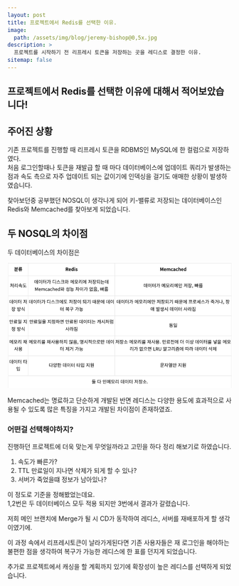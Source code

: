```yaml
---
layout: post
title: 프로젝트에서 Redis를 선택한 이유.
image: 
  path: /assets/img/blog/jeremy-bishop@0,5x.jpg
description: >
  프로젝트를 시작하기 전 리프레시 토큰을 저장하는 곳을 레디스로 결정한 이유.
sitemap: false
---
```


## 프로젝트에서 Redis를 선택한 이유에 대해서 적어보았습니다!

## 주어진 상황
기존 프로젝트를 진행할 때 리프레시 토큰을 RDBMS인 MySQL에 한 컬럼으로 저장하였다.  
처음 로그인할때나 토큰을 재발급 할 때 마다 데이터베이스에 업데이트 쿼리가 발생하는 점과 속도 측으로 자주 업데이트 되는 값이기에 인덱싱을 걸기도 애매한 상황이 발생하였습니다.

찾아보던중 공부했던 NOSQL이 생각나게 되어 키-밸류로 저장되는 데이터베이스인 Redis와 Memcached를 찾아보게 되었습니다.  

## 두 NOSQL의 차이점
두 데이터베이스의 차이점은 

![image](/assets/img/blog/RedisMemcached.png)

Memcached는 명료하고 단순하게 개발된 반면 레디스는 다양한 용도에 효과적으로 사용될 수 있도록 많은 특징을 가지고 개발된 차이점이 존재하였죠.

### 어떤걸 선택해야하지?

진행하던 프로젝트에 더욱 맞는게 무엇일까라고 고민을 하다 정리 해보기로 하였습니다.

1. 속도가 빠른가?
2. TTL 만료일이 지나면 삭제가 되게 할 수 있나?
3. 서버가 죽었을떄 정보가 남아있나?

이 정도로 기준을 정해봤었는데요.  
1,2번은 두 데이터베이스 모두 적용 되지만 3번에서 결과가 갈렸습니다.  

저희 메인 브랜치에 Merge가 될 시 CD가 동작하여 레디스, 서버를 재배포하게 할 생각이였기에.

이 과정 속에서 리프레시토큰이 날라가게된다면 기존 사용자들은 재 로그인을 해야하는 불편한 점을 생각하여 복구가 가능한 레디스에 한 표를 던지게 되었습니다.

추가로 프로젝트에서 캐싱을 할 계획까지 있기에 확장성이 높은 레디스를 선택하게 되었습니다.